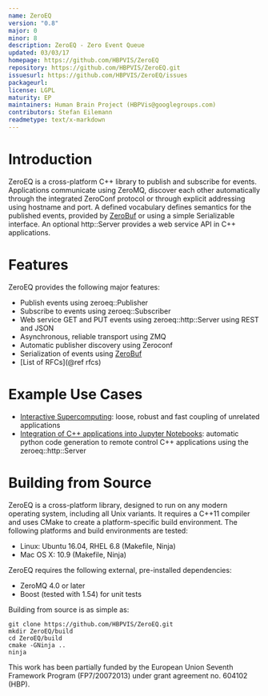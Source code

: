 ```yaml
---
name: ZeroEQ
version: "0.8"
major: 0
minor: 8
description: ZeroEQ - Zero Event Queue
updated: 03/03/17
homepage: https://github.com/HBPVIS/ZeroEQ
repository: https://github.com/HBPVIS/ZeroEQ.git
issuesurl: https://github.com/HBPVIS/ZeroEQ/issues
packageurl: 
license: LGPL
maturity: EP
maintainers: Human Brain Project (HBPVis@googlegroups.com)
contributors: Stefan Eilemann
readmetype: text/x-markdown
---
```


# Introduction

ZeroEQ is a cross-platform C++ library to publish and subscribe for events.
Applications communicate using ZeroMQ, discover each other automatically through
the integrated ZeroConf protocol or through explicit addressing using hostname
and port. A defined vocabulary defines semantics for the published events,
provided by [ZeroBuf](https://github.com/HBPVIS/ZeroBuf) or using a simple
Serializable interface. An optional http::Server provides a web service API in
C++ applications.

# Features

ZeroEQ provides the following major features:

* Publish events using zeroeq::Publisher
* Subscribe to events using zeroeq::Subscriber
* Web service GET and PUT events using zeroeq::http::Server using REST and JSON
* Asynchronous, reliable transport using ZMQ
* Automatic publisher discovery using Zeroconf
* Serialization of events using [ZeroBuf](https://github.com/HBPVIS/ZeroBuf)
* [List of RFCs](@ref rfcs)

# Example Use Cases

* [Interactive Supercomputing](https://www.youtube.com/watch?v=wATHwvRFGz0&t=1m36s):
  loose, robust and fast coupling of unrelated applications
* [Integration of C++ applications into Jupyter Notebooks](https://www.youtube.com/watch?v=pczckc9HSsA&t=14m30s):
  automatic python code generation to remote control C++ applications using the
  zeroeq::http::Server

# Building from Source

ZeroEQ is a cross-platform library, designed to run on any modern operating
system, including all Unix variants. It requires a C++11 compiler and uses CMake
to create a platform-specific build environment. The following platforms and
build environments are tested:

* Linux: Ubuntu 16.04, RHEL 6.8 (Makefile, Ninja)
* Mac OS X: 10.9 (Makefile, Ninja)

ZeroEQ requires the following external, pre-installed dependencies:

* ZeroMQ 4.0 or later
* Boost (tested with 1.54) for unit tests

Building from source is as simple as:

    git clone https://github.com/HBPVIS/ZeroEQ.git
    mkdir ZeroEQ/build
    cd ZeroEQ/build
    cmake -GNinja ..
    ninja
This work has been partially funded by the European Union Seventh Framework Program (FP7/2007­2013) under grant agreement no. 604102 (HBP).

